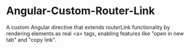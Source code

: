 # Angular-Custom-Router-Link
A custom Angular directive that extends routerLink functionality by rendering elements as real &lt;a> tags, enabling features like "open in new tab" and "copy link".
